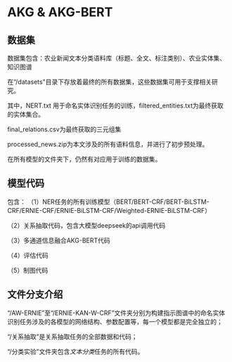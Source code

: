 # AKG & AKG-BERT

## 数据集
数据集包含：农业新闻文本分类语料库（标题、全文、标注类别）、农业实体集、知识图谱

在“/datasets"目录下存放着最终的所有数据集，这些数据集可用于支撑相关研究。

其中，NERT.txt 用于命名实体识别任务的训练，filtered_entities.txt为最终获取的实体集合。

final_relations.csv为最终获取的三元组集

processed_news.zip为本文涉及的所有语料信息，并进行了初步预处理。

在所有模型的文件夹下，仍然有对应用于训练的数据集。


## 模型代码
包含：
（1）NER任务的所有训练模型（BERT/BERT-CRF/BERT-BiLSTM-CRF/ERNIE-CRF/ERNIE-BiLSTM-CRF/Weighted-ERNIE-BiLSTM-CRF）

（2）关系抽取代码，包含大模型deepseek的api调用代码

（3）多通道信息融合AKG-BERT代码

（4）评估代码

（5）制图代码
 
## 文件分支介绍
“/AW-ERNIE”至“/ERNIE-KAN-W-CRF”文件夹分别为构建指示图谱中的命名实体识别任务涉及的各模型的网络结构、参数配置等，每一个模型都是完全独立的；

 “/关系抽取”是关系抽取任务的全部数据和代码；
 
 “/分类实验”文件夹包含*文本分类*任务的所有代码。
